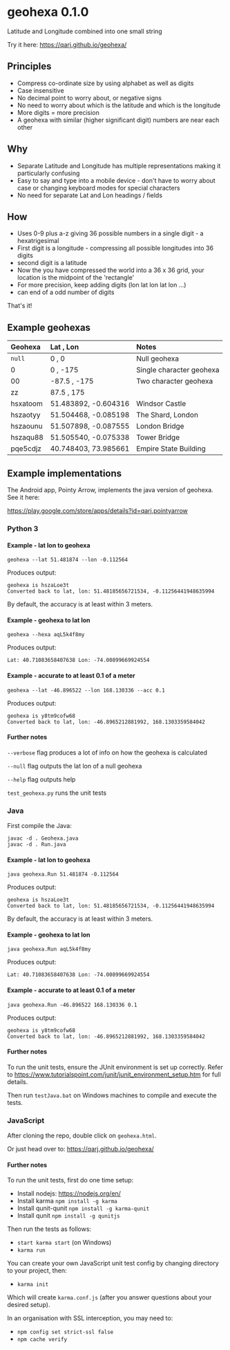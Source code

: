 # geohexa 0.1.0
Latitude and Longitude combined into one small string

Try it here: https://qarj.github.io/geohexa/

## Principles
* Compress co-ordinate size by using alphabet as well as digits
* Case insensitive
* No decimal point to worry about, or negative signs
* No need to worry about which is the latitude and which is the longitude
* More digits = more precision
* A geohexa with similar (higher significant digit) numbers are near each other

## Why
* Separate Latitude and Longitude has multiple representations making it particularly confusing
* Easy to say and type into a mobile device - don't have to worry about case or changing keyboard modes for special characters
* No need for separate Lat and Lon headings / fields

## How

* Uses 0-9 plus a-z giving 36 possible numbers in a single digit - a hexatrigesimal
* First digit is a longitude - compressing all possible longitudes into 36 digits
* second digit is a latitude
* Now the you have compressed the world into a 36 x 36 grid, your location is the midpoint of the 'rectangle'
* For more precision, keep adding digits (lon lat lon lat lon ...)
* can end of a odd number of digits

That's it!

## Example geohexas

Geohexa | Lat , Lon | Notes
:--------------- | :---------- | :----------
`null` | 0 , 0 | Null geohexa
0 | 0 , -175 | Single character geohexa
00 | -87.5 , -175 | Two character geohexa
zz | 87.5 , 175 |
hsxatoom | 51.483892, -0.604316 | Windsor Castle
hszaotyy | 51.504468, -0.085198 | The Shard, London
hszaounu | 51.507898, -0.087555 | London Bridge
hszaqu88 | 51.505540, -0.075338 | Tower Bridge
pqe5cdjz | 40.748403, 73.985661 | Empire State Building

## Example implementations

The Android app, Pointy Arrow, implements the java version of geohexa. See it here:

https://play.google.com/store/apps/details?id=qarj.pointyarrow

### Python 3

#### Example - lat lon to geohexa
`geohexa --lat 51.481874 --lon -0.112564`

Produces output:
```
geohexa is hszaLoe3t
Converted back to lat, lon: 51.48185656721534, -0.11256441948635994
```

By default, the accuracy is at least within 3 meters.

#### Example - geohexa to lat lon

`geohexa --hexa aqL5k4f8my`

Produces output:
```
Lat: 40.71083658407638 Lon: -74.00899669924554
```

#### Example - accurate to at least 0.1 of a meter

`geohexa --lat -46.896522 --lon 168.130336 --acc 0.1`

Produces output:
```
geohexa is y8tm9cofw68
Converted back to lat, lon: -46.8965212881992, 168.1303359584042
```

#### Further notes

`--verbose` flag produces a lot of info on how the geohexa is calculated

`--null` flag outputs the lat lon of a null geohexa

`--help` flag outputs help

`test_geohexa.py` runs the unit tests

### Java

First compile the Java:
```
javac -d . Geohexa.java
javac -d . Run.java
```

#### Example - lat lon to geohexa
`java geohexa.Run 51.481874 -0.112564`

Produces output:
```
geohexa is hszaLoe3t
Converted back to lat, lon: 51.48185656721534, -0.11256441948635994
```

By default, the accuracy is at least within 3 meters.

#### Example - geohexa to lat lon

`java geohexa.Run aqL5k4f8my`

Produces output:
```
Lat: 40.71083658407638 Lon: -74.00899669924554
```

#### Example - accurate to at least 0.1 of a meter

`java geohexa.Run -46.896522 168.130336 0.1`

Produces output:
```
geohexa is y8tm9cofw68
Converted back to lat, lon: -46.8965212881992, 168.1303359584042
```

#### Further notes

To run the unit tests, ensure the JUnit environment is set up correctly. Refer to
https://www.tutorialspoint.com/junit/junit_environment_setup.htm for full details.

Then run `testJava.bat` on Windows machines to compile and execute the tests.

### JavaScript

After cloning the repo, double click on `geohexa.html`.

Or just head over to: https://qarj.github.io/geohexa/

#### Further notes

To run the unit tests, first do one time setup:
* Install nodejs: https://nodejs.org/en/
* Install karma `npm install -g karma`
* Install qunit-qunit `npm install -g karma-qunit`
* Install qunit `npm install -g qunitjs`

Then run the tests as follows:
* `start karma start` (on Windows)
* `karma run`

You can create your own JavaScript unit test config by changing directory to your project, then:
* `karma init`

Which will create `karma.conf.js` (after you answer questions about your desired setup).

In an organisation with SSL interception, you may need to:
* `npm config set strict-ssl false`
* `npm cache verify`